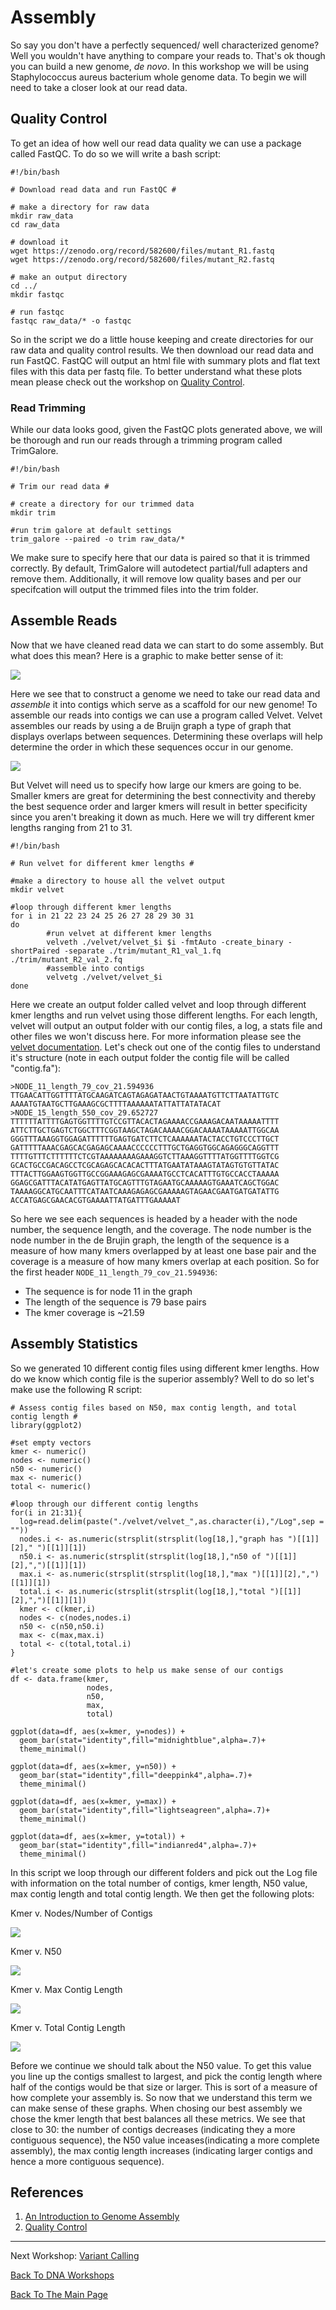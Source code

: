 # Assembly

So say you don't have a perfectly sequenced/ well characterized genome? Well you wouldn't have anything to compare your reads to. That's ok though you can build a new genome, *de novo*. In this workshop we will be using Staphylococcus aureus bacterium whole genome data. To begin we will need to take a closer look at our read data.

## Quality Control

To get an idea of how well our read data quality we can use a package called FastQC. To do so we will write a bash script:

    #!/bin/bash
    
    # Download read data and run FastQC #
    
    # make a directory for raw data
    mkdir raw_data
    cd raw_data
    
    # download it
    wget https://zenodo.org/record/582600/files/mutant_R1.fastq
    wget https://zenodo.org/record/582600/files/mutant_R2.fastq
    
    # make an output directory
    cd ../
    mkdir fastqc
    
    # run fastqc
    fastqc raw_data/* -o fastqc
    
So in the script we do a little house keeping and create directories for our raw data and quality control results. We then download our read data and run FastQC. FastQC will output an html file with summary plots and flat text files with this data per fastq file. To better understand what these plots mean please check out the workshop on [Quality Control](../qualityControl/qualityControl.md).

### Read Trimming

While our data looks good, given the FastQC plots generated above, we will be thorough and run our reads through a trimming program called TrimGalore. 

    #!/bin/bash
    
    # Trim our read data #
    
    # create a directory for our trimmed data
    mkdir trim
    
    #run trim galore at default settings
    trim_galore --paired -o trim raw_data/*

We make sure to specify here that our data is paired so that it is trimmed correctly. By default, TrimGalore will autodetect partial/full adapters and remove them. Additionally, it will remove low quality bases and per our specifcation will output the trimmed files into the trim folder. 
    

## Assemble Reads

Now that we have cleaned read data we can start to do some assembly. But what does this mean? Here is a graphic to make better sense of it:

![](images/read2genome.PNG)

Here we see that to construct a genome we need to take our read data and *assemble* it into contigs which serve as a scaffold for our new genome! To assemble our reads into contigs we can use a program called Velvet. Velvet assembles our reads by using a de Bruijn graph a type of graph that displays overlaps between sequences. Determining these overlaps will help determine the order in which these sequences occur in our genome. 

![](images/debrujin.PNG)

But Velvet will need us to specify how large our kmers are going to be. Smaller kmers are great for determining the best connectivity and thereby the best sequence order and larger kmers will result in better specificity since you aren't breaking it down as much. Here we will try different kmer lengths ranging from 21 to 31.

    #!/bin/bash

    # Run velvet for different kmer lengths #
    
    #make a directory to house all the velvet output
    mkdir velvet

    #loop through different kmer lengths
    for i in 21 22 23 24 25 26 27 28 29 30 31
    do
            #run velvet at different kmer lengths
            velveth ./velvet/velvet_$i $i -fmtAuto -create_binary -shortPaired -separate ./trim/mutant_R1_val_1.fq ./trim/mutant_R2_val_2.fq
            #assemble into contigs
            velvetg ./velvet/velvet_$i
    done
    
Here we create an output folder called velvet and loop through different kmer lengths and run velvet using those different lengths. For each length, velvet will output an output folder with our contig files, a log, a stats file and other files we won't discuss here. For more information please see the [velvet documentation](https://www.ebi.ac.uk/~zerbino/velvet/Manual.pdf). Let's check out one of the contig files to understand it's structure (note in each output folder the contig file will be called "contig.fa"):

    >NODE_11_length_79_cov_21.594936
    TTGAACATTGGTTTTATGCAAGATCAGTAGAGATAACTGTAAAATGTTCTTAATATTGTC
    AAAATGTAATGCTTGAAAGCGCTTTTAAAAAATATTATTATATACAT
    >NODE_15_length_550_cov_29.652727
    TTTTTTATTTTGAGTGGTTTTGTCCGTTACACTAGAAAACCGAAAGACAATAAAAATTTT
    ATTCTTGCTGAGTCTGGCTTTCGGTAAGCTAGACAAAACGGACAAAATAAAAATTGGCAA
    GGGTTTAAAGGTGGAGATTTTTTGAGTGATCTTCTCAAAAAATACTACCTGTCCCTTGCT
    GATTTTTAAACGAGCACGAGAGCAAAACCCCCCTTTGCTGAGGTGGCAGAGGGCAGGTTT
    TTTTGTTTCTTTTTTCTCGTAAAAAAAAGAAAGGTCTTAAAGGTTTTATGGTTTTGGTCG
    GCACTGCCGACAGCCTCGCAGAGCACACACTTTATGAATATAAAGTATAGTGTGTTATAC
    TTTACTTGGAAGTGGTTGCCGGAAAGAGCGAAAATGCCTCACATTTGTGCCACCTAAAAA
    GGAGCGATTTACATATGAGTTATGCAGTTTGTAGAATGCAAAAAGTGAAATCAGCTGGAC
    TAAAAGGCATGCAATTTCATAATCAAAGAGAGCGAAAAAGTAGAACGAATGATGATATTG
    ACCATGAGCGAACACGTGAAAATTATGATTTGAAAAAT

So here we see each sequences is headed by a header with the node number, the sequence length, and the coverage. The node number is the node number in the de Brujin graph, the length of the sequence is a measure of how many kmers overlapped by at least one base pair and the coverage is a measure of how many kmers overlap at each position. So for the first header ```NODE_11_length_79_cov_21.594936```:

* The sequence is for node 11 in the graph
* The length of the sequence is 79 base pairs 
* The kmer coverage is ~21.59
    

## Assembly Statistics

So we generated 10 different contig files using different kmer lengths. How do we know which contig file is the superior assembly? Well to do so let's make use the following R script:

    # Assess contig files based on N50, max contig length, and total contig length #
    library(ggplot2)

    #set empty vectors
    kmer <- numeric()
    nodes <- numeric()
    n50 <- numeric()
    max <- numeric()
    total <- numeric()

    #loop through our different contig lengths 
    for(i in 21:31){
      log=read.delim(paste("./velvet/velvet_",as.character(i),"/Log",sep = ""))
      nodes.i <- as.numeric(strsplit(strsplit(log[18,],"graph has ")[[1]][2]," ")[[1]][1])
      n50.i <- as.numeric(strsplit(strsplit(log[18,],"n50 of ")[[1]][2],",")[[1]][1])
      max.i <- as.numeric(strsplit(strsplit(log[18,],"max ")[[1]][2],",")[[1]][1])
      total.i <- as.numeric(strsplit(strsplit(log[18,],"total ")[[1]][2],",")[[1]][1])
      kmer <- c(kmer,i)
      nodes <- c(nodes,nodes.i)
      n50 <- c(n50,n50.i)
      max <- c(max,max.i)
      total <- c(total,total.i)
    }

    #let's create some plots to help us make sense of our contigs
    df <- data.frame(kmer,
                     nodes,
                     n50,
                     max,
                     total)

    ggplot(data=df, aes(x=kmer, y=nodes)) +
      geom_bar(stat="identity",fill="midnightblue",alpha=.7)+
      theme_minimal()

    ggplot(data=df, aes(x=kmer, y=n50)) +
      geom_bar(stat="identity",fill="deeppink4",alpha=.7)+
      theme_minimal()

    ggplot(data=df, aes(x=kmer, y=max)) +
      geom_bar(stat="identity",fill="lightseagreen",alpha=.7)+
      theme_minimal()

    ggplot(data=df, aes(x=kmer, y=total)) +
      geom_bar(stat="identity",fill="indianred4",alpha=.7)+
      theme_minimal()

In this script we loop through our different folders and pick out the Log file with information on the total number of contigs, kmer length, N50 value, max contig length and total contig length. We then get the following plots:

Kmer v. Nodes/Number of Contigs

![](images/kmerNodes.PNG)

Kmer v. N50

![](images/kmerN50.PNG)

Kmer v. Max Contig Length

![](images/kmerMax.PNG)

Kmer v. Total Contig Length

![](images/kmerTotal.PNG)

Before we continue we should talk about the N50 value. To get this value you line up the contigs smallest to largest, and pick the contig length where half of the contigs would be that size or larger. This is sort of a measure of how complete your assembly is. So now that we understand this term we can make sense of these graphs. When chosing our best assembly we chose the kmer length that best balances all these metrics. We see that close to 30: the number of contigs decreases (indicating they a more contiguous sequence), the N50 value inceases(indicating a more complete assembly), the max contig length increases (indicating larger contigs and hence a more contiguous sequence). 

## References

1. [An Introduction to Genome Assembly](https://training.galaxyproject.org/training-material/topics/assembly/tutorials/general-introduction/tutorial.html)
2. [Quality Control](https://training.galaxyproject.org/training-material/topics/sequence-analysis/tutorials/quality-control/tutorial.html)

_________________________________________________________________________________________________________________________________________________________________________________

Next Workshop: [Variant Calling](../variantCalling/variantCalling.md)

[Back To DNA Workshops](../DNA.md)

[Back To The Main Page](../../index.md)
